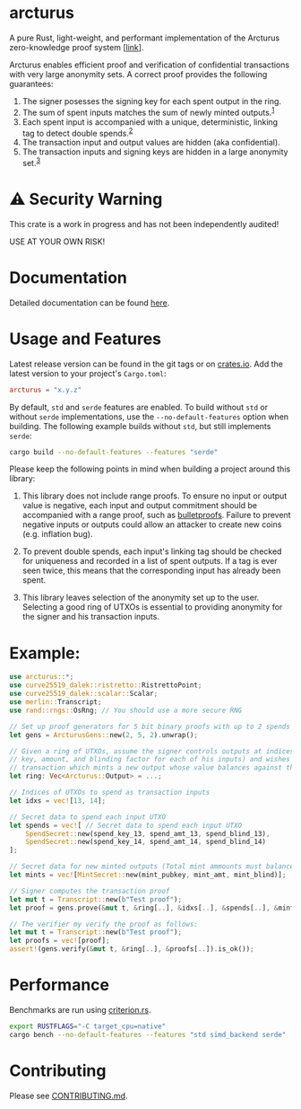 # arcturus

A pure Rust, light-weight, and performant implementation of the Arcturus zero-knowledge
proof system [[link][arcturus-paper]].

Arcturus enables efficient proof and verification of confidential transactions with very large
anonymity sets. A correct proof provides the following guarantees:
1) The signer posesses the signing key for each spent output in the ring.
1) The sum of spent inputs matches the sum of newly minted outputs.<sup>[1](#usage-notes)</sup>
1) Each spent input is accompanied with a unique, deterministic, linking tag to detect double
   spends.<sup>[2](#usage-notes)</sup>
1) The transaction input and output values are hidden (aka confidential).
1) The transaction inputs and signing keys are hidden in a large anonymity set.<sup>[3](#usage-notes)</sup>

# ⚠️  Security Warning
This crate is a work in progress and has not been independently audited!

USE AT YOUR OWN RISK!

# Documentation
Detailed documentation can be found [here][docs-external].

# Usage and Features
Latest release version can be found in the git tags or on [crates.io][arcturus-crate]. Add the latest version to your project's `Cargo.toml`:
```toml
arcturus = "x.y.z"
```

By default, `std` and `serde` features are enabled. To build without `std` or without `serde`
implementations, use the `--no-default-features` option when building. The following example
builds without `std`, but still implements `serde`:
```sh
cargo build --no-default-features --features "serde"
```

Please keep the following points in mind when building a project around this library:
1) This library does not include range proofs. To ensure no input or output value is
negative, each input and output commitment should be accompanied with a range proof, such as
[bulletproofs][bulletproofs-crate]. Failure to prevent negative inputs or outputs
could allow an attacker to create new coins (e.g. inflation bug).

2) To prevent double spends, each input's linking tag should be checked for uniqueness and
recorded in a list of spent outputs. If a tag is ever seen twice, this means that the
corresponding input has already been spent.

3) This library leaves selection of the anonymity set up to the user. Selecting a good
ring of UTXOs is essential to providing anonymity for the signer and his transaction inputs.


# Example:
```rust
use arcturus::*;
use curve25519_dalek::ristretto::RistrettoPoint;
use curve25519_dalek::scalar::Scalar;
use merlin::Transcript;
use rand::rngs::OsRng; // You should use a more secure RNG

// Set up proof generators for 5 bit binary proofs with up to 2 spends in a proof.
let gens = ArcturusGens::new(2, 5, 2).unwrap();

// Given a ring of UTXOs, assume the signer controls outputs at indices 13 & 14 (signer knows spend
// key, amount, and blinding factor for each of his inputs) and wishes to spend those inputs in a
// transaction which mints a new output whose value balances against the inputs:
let ring: Vec<Arcturus::Output> = ...;

// Indices of UTXOs to spend as transaction inputs
let idxs = vec![13, 14];

// Secret data to spend each input UTXO
let spends = vec![ // Secret data to spend each input UTXO
    SpendSecret::new(spend_key_13, spend_amt_13, spend_blind_13),
    SpendSecret::new(spend_key_14, spend_amt_14, spend_blind_14)
];

// Secret data for new minted outputs (Total mint ammounts must balance total input ammounts).
let mints = vec![MintSecret::new(mint_pubkey, mint_amt, mint_blind)];

// Signer computes the transaction proof
let mut t = Transcript::new(b"Test proof");
let proof = gens.prove(&mut t, &ring[..], &idxs[..], &spends[..], &mints[..]).unwrap();

// The verifier my verify the proof as follows:
let mut t = Transcript::new(b"Test proof");
let proofs = vec![proof];
assert!(gens.verify(&mut t, &ring[..], &proofs[..]).is_ok());
```

# Performance
Benchmarks are run using [criterion.rs][criterion-crate].
```sh
export RUSTFLAGS="-C target_cpu=native"
cargo bench --no-default-features --features "std simd_backend serde"
```

# Contributing
Please see [CONTRIBUTING.md][contributing].


[arcturus-paper]: https://eprint.iacr.org/2020/312
[arcturus-crate]: https://crates.io/crates/arcturus
[docs-external]: https://docs.rs/arcturus
[bulletproofs-crate]: https://crates.io/crates/bulletproofs
[criterion-crate]: https://crates.io/crates/criterion
[contributing]: https://github.com/cargodog/arcturus/blob/master/CONTRIBUTING.md
